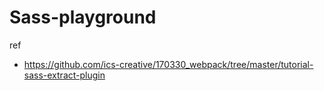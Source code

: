 # Sass-playground

ref

- <https://github.com/ics-creative/170330_webpack/tree/master/tutorial-sass-extract-plugin>
